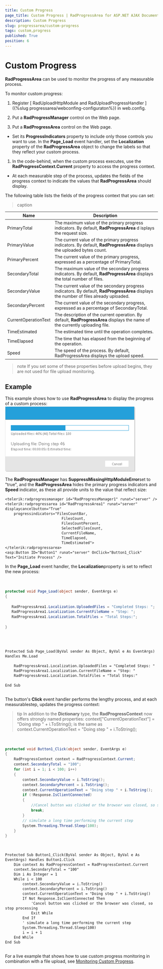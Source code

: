 ```yaml
---
title: Custom Progress
page_title: Custom Progress | RadProgressArea for ASP.NET AJAX Documentation
description: Custom Progress
slug: progressarea/custom-progress
tags: custom,progress
published: True
position: 6
---
```


# Custom Progress



**RadProgressArea** can be used to monitor the progress of any measurable process.

To monitor custom progress:

1. Register [ RadUploadHttpModule and RadUploadProgressHandler ]({%slug progressarea/webconfing-configuraton%}) in web.config.

1. Put a **RadProgressManager** control on the Web page.

1. Put a **RadProgressArea** control on the Web page.

* Set its **ProgressIndicators** property to include only those controls you want to use. In the **Page_Load** event handler, set the **Localization** property of the **RadProgressArea** object to change the labels so that they reflect your custom process.

1. In the code-behind, when the custom process executes, use the **RadProgressContext.Current** property to access the progress context.

* At each measurable step of the process, updates the fields of the progress context to indicate the values that **RadProgressArea** should display.

The following table lists the fields of the progress context that you can set:


>caption  

| Name | Description |
| ------ | ------ |
|PrimaryTotal|The maximum value of the primary progress indicators. By default, **RadProgressArea** d isplays the request size.|
|PrimaryValue|The current value of the primary progress indicators. By default, **RadProgressArea** displays the uploaded bytes count.|
|PrimaryPercent|The current value of the primary progress, expressed as a percentage of PrimaryTotal.|
|SecondaryTotal|The maximum value of the secondary progress indicators. By default, **RadProgressArea** displays the total number of files.|
|SecondaryValue|The current value of the secondary progress indicators. By default, **RadProgressArea** displays the number of files already uploaded.|
|SecondaryPercent|The current value of the secondary progress, expressed as a percentage of SecondaryTotal.|
|CurrentOperationText|The description of the current operation. By default, **RadProgressArea** displays the name of the currently uploading file.|
|TimeEstimated|The estimated time until the operation completes.|
|TimeElapsed|The time that has elapsed from the beginning of the operation.|
|Speed|The speed of the process. By default, RadProgressArea displays the upload speed.|

>note If you set some of these properties before upload begins, they are not used for file upload monitoring.
>


## Example

This example shows how to use **RadProgressArea** to display the progress of a custom process:![upload custom progress monitor](images/progress_monitor.png)

The **RadProgressManager** has **SuppressMissingHttpModuleError**set to "true", and the **RadProgressArea** hides the primary progress indicators and **Speed** indicator, as these all provide units to the value that reflect size:

````ASPNET
<telerik:radprogressmanager id="RadProgressManager1" runat="server" />
<telerik:radprogressarea id="RadProgressArea1" runat="server" displaycancelbutton="True"
	progressindicators="FilesCountBar,
						  FilesCount,
						  FilesCountPercent,                      
						  SelectedFilesCount,                      
						  CurrentFileName,                      
						  TimeElapsed,                      
						  TimeEstimated">
</telerik:radprogressarea>
<asp:Button ID="Button1" runat="server" OnClick="Button1_Click" Text="Initiate Process" />
````



In the **Page_Load** event handler, the **Localization**property is set to reflect the new process:





````C#
	     
	
protected void Page_Load(object sender, EventArgs e)
{
 
   RadProgressArea1.Localization.UploadedFiles = "Completed Steps: ";
   RadProgressArea1.Localization.CurrentFileName = "Step: ";
   RadProgressArea1.Localization.TotalFiles = "Total Steps:";
 
} 
				
````
````VB.NET
	     

Protected Sub Page_Load(ByVal sender As Object, ByVal e As EventArgs) Handles Me.Load

	RadProgressArea1.Localization.UploadedFiles = "Completed Steps: "
	RadProgressArea1.Localization.CurrentFileName = "Step: "
	RadProgressArea1.Localization.TotalFiles = "Total Steps:"

End Sub
				
````


The button's **Click** event handler performs the lengthy process, and at each measurablestep, updates the progress context:

>tip In addition to the **Dictionary** type, the **RadProgressContext** now offers strongly named properties:
>context["CurrentOperationText"] = "Doing step " + i.ToString();
>is the same as
>context.CurrentOperationText = "Doing step " + i.ToString();
>






````C#
	
	
protected void Button1_Click(object sender, EventArgs e)
{
	RadProgressContext context = RadProgressContext.Current;
	context.SecondaryTotal = "100";
	for (int i = 1; i < 100; i++)
	{
		context.SecondaryValue = i.ToString();
		context.SecondaryPercent = i.ToString();
		context.CurrentOperationText = "Doing step " + i.ToString();
		if (!Response.IsClientConnected)
		{
			//Cancel button was clicked or the browser was closed, so stop processing
			break;
		}
		// simulate a long time performing the current step
		System.Threading.Thread.Sleep(100);
	}
} 
````
````VB.NET
	     
	
Protected Sub Button1_Click(ByVal sender As Object, ByVal e As EventArgs) Handles Button1.Click
	Dim context As RadProgressContext = RadProgressContext.Current
	context.SecondaryTotal = "100"
	Dim i As Integer = 1
	While i < 100
		context.SecondaryValue = i.ToString()
		context.SecondaryPercent = i.ToString()
		context.CurrentOperationText = "Doing step " + i.ToString()
		If Not Response.IsClientConnected Then
			'Cancel button was clicked or the browser was closed, so stop processing
			Exit While
		End If
		' simulate a long time performing the current step
		System.Threading.Thread.Sleep(100)
		i = i + 1
	End While
End Sub
	
````




For a live example that shows how to use custom progress monitoring in combination with a file upload, see [Monitoring Custom Progress](http://demos.telerik.com/aspnet-ajax/Upload/Examples/CustomProgress/DefaultCS.aspx).




